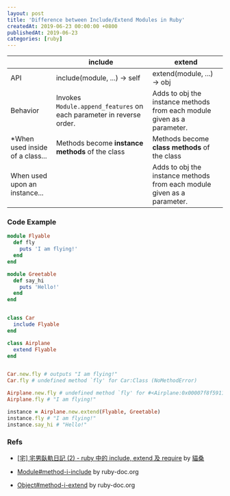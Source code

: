 ```yaml
---
layout: post
title: 'Difference between Include/Extend Modules in Ruby'
createdAt: 2019-06-23 00:00:00 +0800
publishedAt: 2019-06-23
categories: [ruby]
---
```


|                                  | include                                                              | extend                                                                  |
| -------------------------------- | -------------------------------------------------------------------- | ----------------------------------------------------------------------- |
| API                              | include(module, ...) → self                                          | extend(module, ...) → obj                                               |
| Behavior                         | Invokes `Module.append_features` on each parameter in reverse order. | Adds to obj the instance methods from each module given as a parameter. |
| \*When used inside of a class... | Methods become **instance methods** of the class                     | Methods become **class methods** of the class                           |
| When used upon an instance...    |                                                                      | Adds to obj the instance methods from each module given as a parameter. |

### Code Example

```ruby
module Flyable
  def fly
    puts 'I am flying!'
  end
end

module Greetable
  def say_hi
    puts 'Hello!'
  end
end


class Car
  include Flyable
end

class Airplane
  extend Flyable
end


Car.new.fly # outputs "I am flying!"
Car.fly # undefined method `fly' for Car:Class (NoMethodError)

Airplane.new.fly # undefined method `fly' for #<Airplane:0x00007f8f59118998> (NoMethodError)
Airplane.fly # "I am flying!"

instance = Airplane.new.extend(Flyable, Greetable)
instance.fly # "I am flying!"
instance.say_hi # "Hello!"
```

### Refs

- [[宅] 宅男臥軌日記 (2) - ruby 中的 include, extend 及 require](http://cat-son.blogspot.com/2012/10/2-rubyinclude-extendrequire.html#sthash.uTkhw4vY.zCRDCK1W.dpbs) by [貓桑](https://www.blogger.com/profile/01978864455251846796)

- [Module#method-i-include](https://ruby-doc.org/core-2.6.3/Module.html#method-i-include) by ruby-doc.org

- [Object#method-i-extend](https://ruby-doc.org/core-2.6.3/Object.html#method-i-extend) by ruby-doc.org
